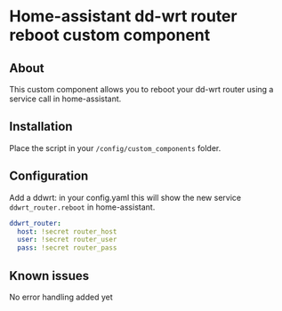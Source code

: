 # Home-assistant dd-wrt router reboot custom component

## About
This custom component allows you to reboot your dd-wrt router using a service call in home-assistant.

## Installation
Place the script in your `/config/custom_components` folder.

## Configuration
Add a ddwrt: in your config.yaml this will show the new service `ddwrt_router.reboot` in home-assistant.
```yaml
ddwrt_router:
  host: !secret router_host
  user: !secret router_user
  pass: !secret router_pass
```

## Known issues
No error handling added yet
